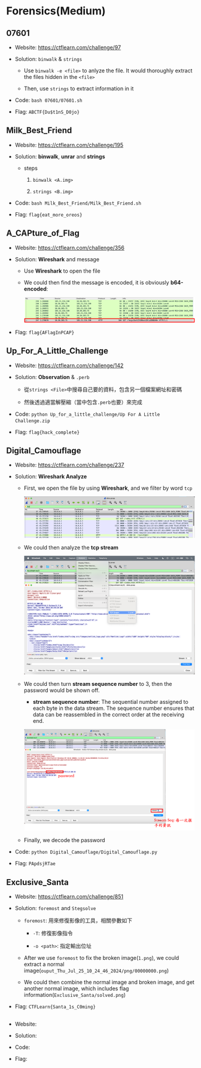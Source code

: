 # Forensics(Medium)

## 07601

* Website: https://ctflearn.com/challenge/97

* Solution: ```binwalk``` & ```strings```

    * Use ```binwalk -e <file>``` to anlyze the file. It would thoroughly extract the files hidden in the ```<file>```

    * Then, use ```strings``` to extract information in it 

* Code: ```bash 07601/07601.sh```

* Flag: ```ABCTF{Du$t1nS_D0jo}```



## Milk_Best_Friend

* Website: https://ctflearn.com/challenge/195

* Solution: **binwalk**, **unrar** and **strings**

    * steps

        1. ```binwalk <A.img>``` 

        3. ```strings <B.img>```

* Code: ```bash Milk_Best_Friend/Milk_Best_Friend.sh```

* Flag: ```flag{eat_more_oreos}```

## A_CAPture_of_Flag

* Website: https://ctflearn.com/challenge/356

* Solution: **Wireshark** and message

    * Use **Wireshark** to open the file 

    * We could then find the message is encoded, it is obviously **b64-encoded**: 

        ![image.png](A_CAPture_of_Flag/image.png)

* Flag: ```flag{AFlagInPCAP}```

## Up_For_A_Little_Challenge

* Website: https://ctflearn.com/challenge/142

* Solution: **Observation** & ```.perb```

    * 從```strings <File>```中搜尋自己要的資料，包含另一個檔案網址和密碼

    * 然後透過適當解壓縮（當中包含```.perb```也要）來完成

* Code: ```python Up_for_a_little_challenge/Up For A Little Challenge.zip```

* Flag: ```flag{hack_complete}```

## Digital_Camouflage

* Website: https://ctflearn.com/challenge/237

* Solution: **Wireshark Analyze**

    * First, we open the file by using **Wireshark**, and we filter by word ```tcp```

        ![DC_1](Digital_Camouflage/1.png)

    * We could then analyze the **tcp stream**

        ![DC_2](Digital_Camouflage/2.png)

    * We could then turn **stream sequence number** to 3, then the password would be shown off. 

        * **stream sequence number**: The sequential number assigned to each byte in the data stream. The sequence number ensures that data can be reassembled in the correct order at the receiving end.

        ![DC_3](Digital_Camouflage/3.png)

    * Finally, we decode the password

* Code: ```python Digital_Camouflage/Digital_Camouflage.py```

* Flag: ```PApdsjRTae```

## Exclusive_Santa

* Website: https://ctflearn.com/challenge/851

* Solution: ```foremost``` and ```Stegsolve```

    * ```foremost```: 用來修復影像的工具，相關參數如下

        * ```-T```: 修復影像指令

        * ```-o <path>```: 指定輸出位址
    
    * After we use ```foremost``` to fix the broken image(```1.png```), we could extract a normal image(```ouput_Thu_Jul_25_10_24_46_2024/png/00000000.png```)

    * We could then combine the normal image and broken image, and get another normal image, which includes flag information(```Exclusive_Santa/solved.png```)

* Flag: ```CTFLearn{Santa_1s_C0ming}```

## 

* Website: 

* Solution: 

* Code:

* Flag: 